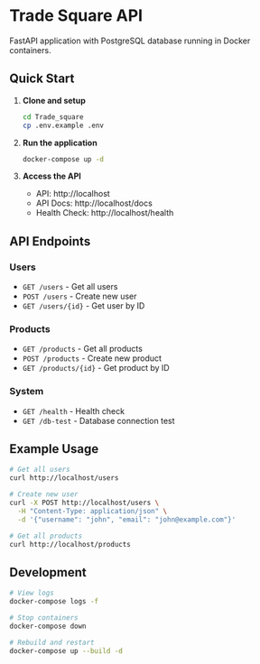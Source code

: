 # Trade Square API

FastAPI application with PostgreSQL database running in Docker containers.

## Quick Start

1. **Clone and setup**
   ```bash
   cd Trade_square
   cp .env.example .env
   ```

2. **Run the application**
   ```bash
   docker-compose up -d
   ```

3. **Access the API**
   - API: http://localhost
   - API Docs: http://localhost/docs
   - Health Check: http://localhost/health

## API Endpoints

### Users
- `GET /users` - Get all users
- `POST /users` - Create new user
- `GET /users/{id}` - Get user by ID

### Products
- `GET /products` - Get all products
- `POST /products` - Create new product
- `GET /products/{id}` - Get product by ID

### System
- `GET /health` - Health check
- `GET /db-test` - Database connection test

## Example Usage

```bash
# Get all users
curl http://localhost/users

# Create new user
curl -X POST http://localhost/users \
  -H "Content-Type: application/json" \
  -d '{"username": "john", "email": "john@example.com"}'

# Get all products
curl http://localhost/products
```

## Development

```bash
# View logs
docker-compose logs -f

# Stop containers
docker-compose down

# Rebuild and restart
docker-compose up --build -d
```